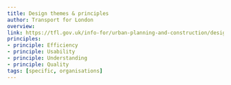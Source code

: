 ```yaml
---
title: Design themes & principles
author: Transport for London
overview:
link: https://tfl.gov.uk/info-for/urban-planning-and-construction/design-themes-and-principles
principles:
- principle: Efficiency
- principle: Usability
- principle: Understanding
- principle: Quality
tags: [specific, organisations]
---
```

